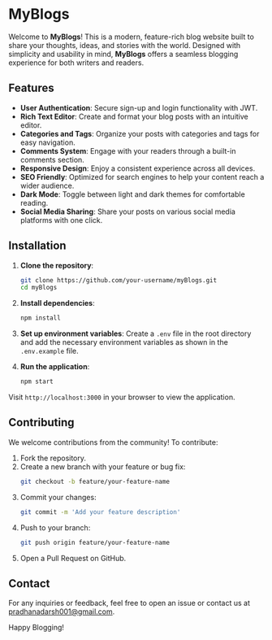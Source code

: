 # MyBlogs

Welcome to **MyBlogs**! This is a modern, feature-rich blog website built to share your thoughts, ideas, and stories with the world. Designed with simplicity and usability in mind, **MyBlogs** offers a seamless blogging experience for both writers and readers.

## Features

- **User Authentication**: Secure sign-up and login functionality with JWT.
- **Rich Text Editor**: Create and format your blog posts with an intuitive editor.
- **Categories and Tags**: Organize your posts with categories and tags for easy navigation.
- **Comments System**: Engage with your readers through a built-in comments section.
- **Responsive Design**: Enjoy a consistent experience across all devices.
- **SEO Friendly**: Optimized for search engines to help your content reach a wider audience.
- **Dark Mode**: Toggle between light and dark themes for comfortable reading.
- **Social Media Sharing**: Share your posts on various social media platforms with one click.

## Installation

1. **Clone the repository**:
    ```bash
    git clone https://github.com/your-username/myBlogs.git
    cd myBlogs
    ```

2. **Install dependencies**:
    ```bash
    npm install
    ```

3. **Set up environment variables**:
    Create a `.env` file in the root directory and add the necessary environment variables as shown in the `.env.example` file.

4. **Run the application**:
    ```bash
    npm start
    ```

Visit `http://localhost:3000` in your browser to view the application.

## Contributing

We welcome contributions from the community! To contribute:

1. Fork the repository.
2. Create a new branch with your feature or bug fix:
    ```bash
    git checkout -b feature/your-feature-name
    ```
3. Commit your changes:
    ```bash
    git commit -m 'Add your feature description'
    ```
4. Push to your branch:
    ```bash
    git push origin feature/your-feature-name
    ```
5. Open a Pull Request on GitHub.


## Contact

For any inquiries or feedback, feel free to open an issue or contact us at pradhanadarsh001@gmail.com.

Happy Blogging!

